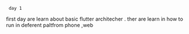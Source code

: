      day 1
first day are learn about basic flutter architecher . ther are learn in how to run in deferent paltfrom phone ,web 
